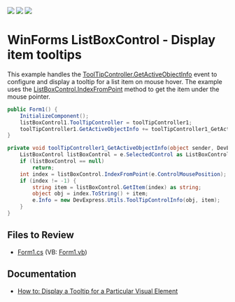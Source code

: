 <!-- default badges list -->
![](https://img.shields.io/endpoint?url=https://codecentral.devexpress.com/api/v1/VersionRange/128622331/13.1.4%2B)
[![](https://img.shields.io/badge/Open_in_DevExpress_Support_Center-FF7200?style=flat-square&logo=DevExpress&logoColor=white)](https://supportcenter.devexpress.com/ticket/details/E1195)
[![](https://img.shields.io/badge/📖_How_to_use_DevExpress_Examples-e9f6fc?style=flat-square)](https://docs.devexpress.com/GeneralInformation/403183)
<!-- default badges end -->

# WinForms ListBoxControl - Display item tooltips

This example handles the [ToolTipController.GetActiveObjectInfo](https://docs.devexpress.com/WindowsForms/DevExpress.Utils.ToolTipController.GetActiveObjectInfo) event to configure and display a tooltip for a list item on mouse hover. The example uses the [ListBoxControl.IndexFromPoint](https://docs.devexpress.com/WindowsForms/DevExpress.XtraEditors.BaseListBoxControl.IndexFromPoint(System.Drawing.Point)) method to get the item under the mouse pointer.

```csharp
public Form1() {
    InitializeComponent();
    listBoxControl1.ToolTipController = toolTipController1;
    toolTipController1.GetActiveObjectInfo += toolTipController1_GetActiveObjectInfo;
}

private void toolTipController1_GetActiveObjectInfo(object sender, DevExpress.Utils.ToolTipControllerGetActiveObjectInfoEventArgs e) {
    ListBoxControl listBoxControl = e.SelectedControl as ListBoxControl;
    if (listBoxControl == null)
        return;
    int index = listBoxControl.IndexFromPoint(e.ControlMousePosition);
    if (index != -1) {
        string item = listBoxControl.GetItem(index) as string;
        object obj = index.ToString() + item;
        e.Info = new DevExpress.Utils.ToolTipControlInfo(obj, item);
    }
}
```


## Files to Review

* [Form1.cs](./CS/WindowsApplication45/Form1.cs) (VB: [Form1.vb](./VB/WindowsApplication45/Form1.vb))


## Documentation

* [How to: Display a Tooltip for a Particular Visual Element](https://docs.devexpress.com/WindowsForms/1964/common-features/tooltip-management/how-to-display-a-tooltip-for-a-particular-visual-element)
